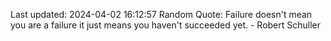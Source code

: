 Last updated: 2024-04-02 16:12:57
Random Quote: Failure doesn't mean you are a failure it just means you haven't succeeded yet. - Robert Schuller